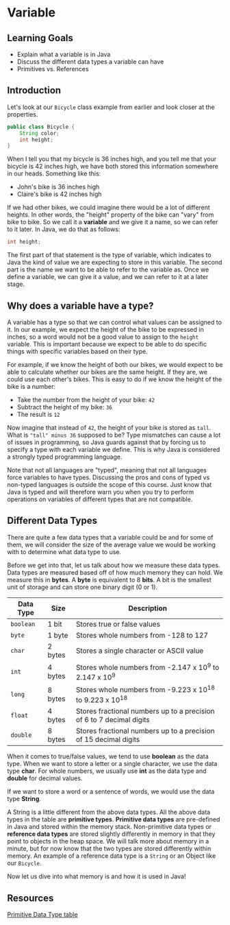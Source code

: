 # Variable

## Learning Goals

- Explain what a variable is in Java
- Discuss the different data types a variable can have
- Primitives vs. References

## Introduction

Let's look at our `Bicycle` class example from earlier and look closer at the properties.

```java
public class Bicycle {
    String color; 
    int height;
} 
```

When I tell you that my bicycle is 36 inches high, and you tell me that your bicycle is 42 inches high,
we have both stored this information somewhere in our heads. Something like this:  

- John's bike is 36 inches high  
- Claire's bike is 42 inches high

If we had other bikes, we could imagine there would be a lot of different heights. In other words, the "height" property
of the bike can "vary" from bike to bike. So we call it a **variable** and we give it a name, so we can refer to it
later. In Java, we do that as follows:

```java
int height; 
```

The first part of that statement is the type of variable, which indicates to Java the kind of value we are expecting to
store in this variable. The second part is the name we want to be able to refer to the variable as.
Once we define a variable, we can give it a value, and we can refer to it at a later stage.

## Why does a variable have a type?

A variable has a type so that we can control what values can be assigned to it. In our example, we expect the height of
the bike to be expressed in inches, so a word would not be a good value to assign to the `height` variable.
This is important because we expect to be able to do specific things with specific variables based on their type.

For example, if we know the height of both our bikes, we would expect to be able to calculate whether our bikes are the
same height. If they are, we could use each other's bikes. This is easy to do if we know the height of the bike is a
number:

- Take the number from the height of your bike: `42`
- Subtract the height of my bike: `36`
- The result is `12`

Now imagine that instead of `42`, the height of your bike is stored as `tall`. What is `"tall" minus 36` supposed to
be? Type mismatches can cause a lot of issues in programming, so Java guards against that by forcing us to specify a
type with each variable we define. This is why Java is considered a strongly typed programming language.

Note that not all languages are "typed", meaning that not all languages force variables to have types.
Discussing the pros and cons of typed vs non-typed languages is outside the scope of this course.
Just know that Java is typed and will therefore warn you when you try to perform operations on variables of different
types that are not compatible.

## Different Data Types

There are quite a few data types that a variable could be and for some of them, we will consider the size of the
average value we would be working with to determine what data type to use.

Before we get into that, let us talk about how we measure these data types. Data types are measured based off of how
much memory they can hold. We measure this in **bytes**. A **byte** is equivalent to 8 **bits**. A bit is the smallest
unit of storage and can store one binary digit (0 or 1).

| Data Type | Size    | Description                                                                   |
|-----------|---------|-------------------------------------------------------------------------------|
| `boolean` | 1 bit   | Stores true or false values                                                   |
| `byte`    | 1 byte  | Stores whole numbers from -128 to 127                                         |
 | `char`    | 2 bytes | Stores a single character or ASCII value                                      |
 | `int`     | 4 bytes | Stores whole numbers from -2.147 x 10<sup>9</sup> to 2.147 x 10<sup>9</sup>   |
| `long`    | 8 bytes | Stores whole numbers from -9.223 x 10<sup>18</sup> to 9.223 x 10<sup>18</sup> |
| `float`   | 4 bytes | Stores fractional numbers up to a precision of 6 to 7 decimal digits          |
| `double`  | 8 bytes | Stores fractional numbers up to a precision of 15 decimal digits              |

When it comes to true/false values, we tend to use **boolean** as the data type. When we want to store a letter or a
single character, we use the data type **char**. For whole numbers, we usually use **int** as the data type and
**double** for decimal values.

If we want to store a word or a sentence of words, we would use the data type **String**.

A String is a little different from the above data types. All the above data types in the table are **primitive types**.
**Primitive data types** are pre-defined in Java and stored within the memory stack. Non-primitive data types or
**reference data types** are stored slightly differently in memory in that they point to objects in the heap space.
We will talk more about memory in a minute, but for now know that the two types are stored differently within memory.
An example of a reference data type is a `String` or an Object like our `Bicycle`.

Now let us dive into what memory is and how it is used in Java!

## Resources

[Primitive Data Type table](https://www.w3schools.com/java/java_data_types.asp)
